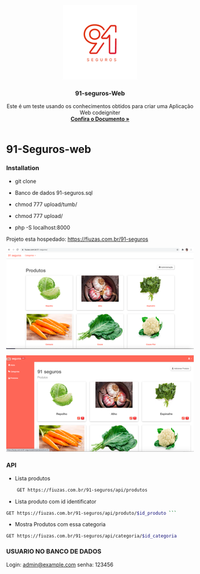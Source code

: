 
<!-- PROJECT LOGO -->
<br />
<p align="center">
  <a href="">
    <img src="git_images/logo.png" alt="Logo">
  </a>

  <h3 align="center">91-seguros-Web</h3>
</p>

  <p align="center">
    Este é um teste usando os conhecimentos obtidos para criar uma Aplicação Web codeigniter
    <br />
    <a href=""><strong>Confira o Documento »</strong></a>
    <br />
    <br />
  </p>


# 91-Seguros-web


### Installation

* git clone

* Banco de dados 91-seguros.sql

* chmod 777 upload/tumb/

* chmod 777 upload/

* php -S localhost:8000

Projeto esta hospedado: https://fiuzas.com.br/91-seguros


<p align="center">
  <a href="">
    <img src="git_images/1.png" alt="Logo">
  </a>
</p>

<p align="center">
  <a href="">
    <img src="git_images/2.png" alt="Logo">
  </a>
</p>

### API

* Lista produtos
```sh 
    GET https://fiuzas.com.br/91-seguros/api/produtos 
```

* Lista produto com id identificator
```sh 
GET https://fiuzas.com.br/91-seguros/api/produto/$id_produto ```
```

* Mostra Produtos com essa categoria
```sh
GET https://fiuzas.com.br/91-seguros/api/categoria/$id_categoria
```

### USUARIO NO BANCO DE DADOS
Login: admin@example.com
senha: 123456
###



